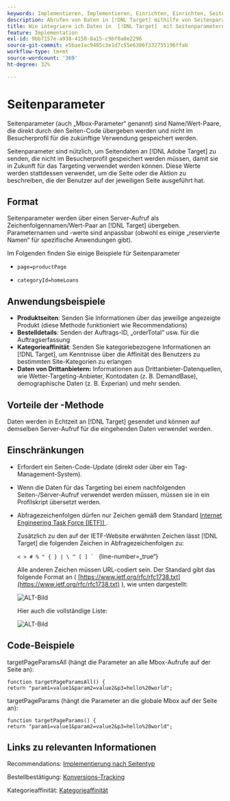 ```yaml
---
keywords: Implementieren, Implementieren, Einrichten, Einrichten, Seitenparameter
description: Abrufen von Daten in [!DNL Target] mithilfe von Seitenparametern.
title: Wie integriere ich Daten in  [!DNL Target]  mit Seitenparametern?
feature: Implementation
exl-id: 9bb7157e-a938-4150-8a15-c9bf0a0e2296
source-git-commit: e5bae1ac9485c3e1d7c55e6386f332755196ffab
workflow-type: tm+mt
source-wordcount: '369'
ht-degree: 32%

---
```


# Seitenparameter

Seitenparameter (auch „Mbox-Parameter“ genannt) sind Name/Wert-Paare, die direkt durch den Seiten-Code übergeben werden und nicht im Besucherprofil für die zukünftige Verwendung gespeichert werden.

Seitenparameter sind nützlich, um Seitendaten an [!DNL Adobe Target] zu senden, die nicht im Besucherprofil gespeichert werden müssen, damit sie in Zukunft für das Targeting verwendet werden können. Diese Werte werden stattdessen verwendet, um die Seite oder die Aktion zu beschreiben, die der Benutzer auf der jeweiligen Seite ausgeführt hat.

## Format

Seitenparameter werden über einen Server-Aufruf als Zeichenfolgennamen/Wert-Paar an [!DNL Target] übergeben. Parameternamen und -werte sind anpassbar (obwohl es einige „reservierte Namen“ für spezifische Anwendungen gibt).

Im Folgenden finden Sie einige Beispiele für Seitenparameter

* `page=productPage`

* `categoryId=homeLoans`

## Anwendungsbeispiele

* **Produktseiten**: Senden Sie Informationen über das jeweilige angezeigte Produkt (diese Methode funktioniert wie Recommendations)
* **Bestelldetails**: Senden der Auftrags-ID, „orderTotal“ usw. für die Auftragserfassung
* **Kategorieaffinität**: Senden Sie kategoriebezogene Informationen an [!DNL Target], um Kenntnisse über die Affinität des Benutzers zu bestimmten Site-Kategorien zu erlangen
* **Daten von Drittanbietern:** Informationen aus Drittanbieter-Datenquellen, wie Wetter-Targeting-Anbieter, Kontodaten (z. B. DemandBase), demographische Daten (z. B. Experian) und mehr senden.

## Vorteile der -Methode

Daten werden in Echtzeit an [!DNL Target] gesendet und können auf demselben Server-Aufruf für die eingehenden Daten verwendet werden.

## Einschränkungen

* Erfordert ein Seiten-Code-Update (direkt oder über ein Tag-Management-System).
* Wenn die Daten für das Targeting bei einem nachfolgenden Seiten-/Server-Aufruf verwendet werden müssen, müssen sie in ein Profilskript übersetzt werden.
* Abfragezeichenfolgen dürfen nur Zeichen gemäß dem Standard [Internet Engineering Task Force (IETF)) ](https://www.ietf.org/rfc/rfc3986.txt).

  Zusätzlich zu den auf der IETF-Website erwähnten Zeichen lässt [!DNL Target] die folgenden Zeichen in Abfragezeichenfolgen zu:

  ```< > # % " { } | \ ^ [ ] ` ``` {line-number=„true“}

  Alle anderen Zeichen müssen URL-codiert sein. Der Standard gibt das folgende Format an ( [https://www.ietf.org/rfc/rfc1738.txt](https://www.ietf.org/rfc/rfc1738.txt) ), wie unten dargestellt:

  ![ALT-Bild](assets/ietf1.png)

  Hier auch die vollständige Liste:

  ![ALT-Bild](assets/ietf2.png)

## Code-Beispiele

targetPageParamsAll (hängt die Parameter an alle Mbox-Aufrufe auf der Seite an):

`function targetPageParamsAll() { return "param1=value1&param2=value2&p3=hello%20world";`

targetPageParams (hängt die Parameter an die globale Mbox auf der Seite an):

`function targetPageParams() { return "param1=value1&param2=value2&p3=hello%20world";`

## Links zu relevanten Informationen

Recommendations: [Implementierung nach Seitentyp](https://experienceleague.adobe.com/docs/target/using/recommendations/plan-implement.html)

Bestellbestätigung: [Konversions-Tracking](../../implement/client-side/atjs/how-to-deployatjs/implement-target-without-a-tag-manager.md#track-conversions)

Kategorieaffinität: [Kategorieaffinität](https://experienceleague.adobe.com/docs/target/using/audiences/visitor-profiles/category-affinity.html)
